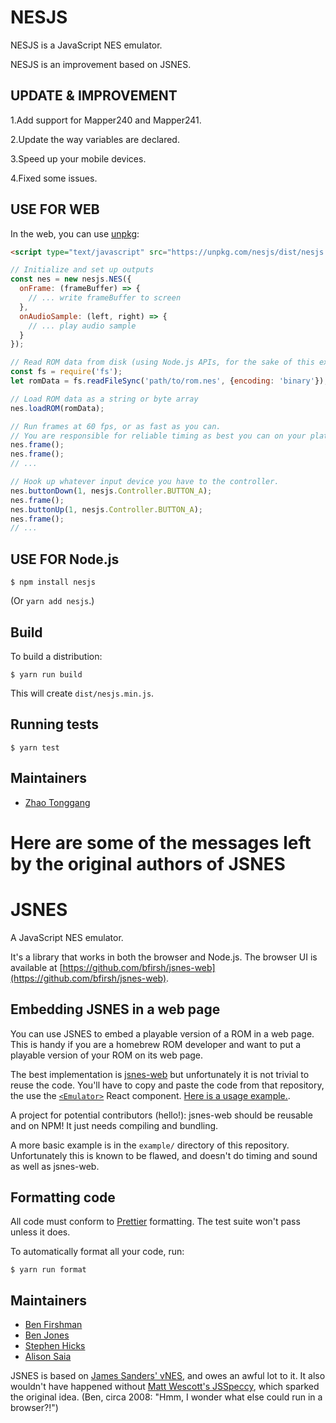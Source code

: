 # NESJS

NESJS is a JavaScript NES emulator.

NESJS is an improvement based on JSNES.

## UPDATE & IMPROVEMENT

1.Add support for Mapper240 and Mapper241.

2.Update the way variables are declared.

3.Speed up your mobile devices.

4.Fixed some issues.

## USE FOR WEB

In the web, you can use [unpkg](https://unpkg.com):

```html
<script type="text/javascript" src="https://unpkg.com/nesjs/dist/nesjs.min.js"></script>
```

```javascript
// Initialize and set up outputs
const nes = new nesjs.NES({
  onFrame: (frameBuffer) => {
    // ... write frameBuffer to screen
  },
  onAudioSample: (left, right) => {
    // ... play audio sample
  }
});

// Read ROM data from disk (using Node.js APIs, for the sake of this example)
const fs = require('fs');
let romData = fs.readFileSync('path/to/rom.nes', {encoding: 'binary'});

// Load ROM data as a string or byte array
nes.loadROM(romData);

// Run frames at 60 fps, or as fast as you can.
// You are responsible for reliable timing as best you can on your platform.
nes.frame();
nes.frame();
// ...

// Hook up whatever input device you have to the controller.
nes.buttonDown(1, nesjs.Controller.BUTTON_A);
nes.frame();
nes.buttonUp(1, nesjs.Controller.BUTTON_A);
nes.frame();
// ...
```

## USE FOR Node.js

    $ npm install nesjs

(Or `yarn add nesjs`.)

## Build

To build a distribution:

    $ yarn run build

This will create `dist/nesjs.min.js`.

## Running tests

    $ yarn test

## Maintainers
- [Zhao Tonggang](https://github.com/ZhaoTonggang)


# Here are some of the messages left by the original authors of JSNES

# JSNES

A JavaScript NES emulator.

It's a library that works in both the browser and Node.js. The browser UI is available at [https://github.com/bfirsh/jsnes-web](https://github.com/bfirsh/jsnes-web).

## Embedding JSNES in a web page

You can use JSNES to embed a playable version of a ROM in a web page. This is handy if you are a homebrew ROM developer and want to put a playable version of your ROM on its web page.

The best implementation is [jsnes-web](https://github.com/bfirsh/jsnes-web) but unfortunately it is not trivial to reuse the code. You'll have to copy and paste the code from that repository, the use the [`<Emulator>`](https://github.com/bfirsh/jsnes-web/blob/master/src/Emulator.js) React component. [Here is a usage example.](https://github.com/bfirsh/jsnes-web/blob/d3c35eec11986412626cbd08668dbac700e08751/src/RunPage.js#L119-L125).

A project for potential contributors (hello!): jsnes-web should be reusable and on NPM! It just needs compiling and bundling.

A more basic example is in the `example/` directory of this repository. Unfortunately this is known to be flawed, and doesn't do timing and sound as well as jsnes-web.

## Formatting code

All code must conform to [Prettier](https://prettier.io/) formatting. The test suite won't pass unless it does.

To automatically format all your code, run:

    $ yarn run format

## Maintainers

- [Ben Firshman](http://github.com/bfirsh)
- [Ben Jones](https://github.com/BenShelton)
- [Stephen Hicks](https://github.com/shicks)
- [Alison Saia](https://github.com/allie)

JSNES is based on [James Sanders' vNES](https://github.com/bfirsh/vNES), and owes an awful lot to it. It also wouldn't have happened without [Matt Wescott's JSSpeccy](http://jsspeccy.zxdemo.org/), which sparked the original idea. (Ben, circa 2008: "Hmm, I wonder what else could run in a browser?!")
